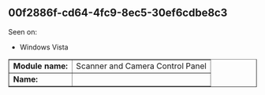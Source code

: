 ## 00f2886f-cd64-4fc9-8ec5-30ef6cdbe8c3

Seen on:
* Windows Vista

<table border="1" class="docutils">
  <tbody>
    <tr>
      <td><b>Module name:</b></td>
      <td>Scanner and Camera Control Panel</td>
    </tr>
    <tr>
      <td><b>Name:</b></td>
      <td>&nbsp;</td>
    </tr>
  </tbody>
</table>

